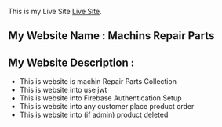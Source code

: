 This is my Live Site [Live Site](https://github.com/facebook/create-react-app).

## My Website Name : Machins Repair Parts
## My Website Description :
* This is website is machin Repair Parts Collection
* This is website into use jwt
* This is website into Firebase Authentication Setup
* This is website into any customer place product order
* This is website into (if admin) product deleted